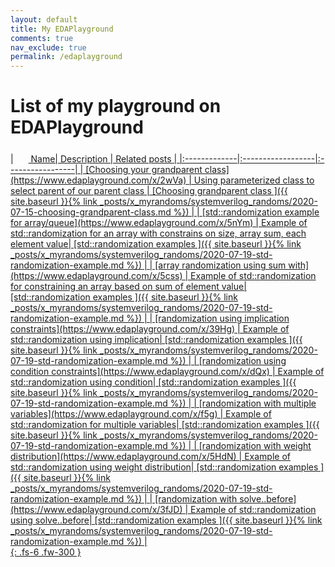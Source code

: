 ```yaml
---
layout: default
title: My EDAPlayground
comments: true
nav_exclude: true
permalink: /edaplayground
---
```


# List of my playground on EDAPlayground

<div  markdown="1">
| <a href="https://www.edaplayground" > <svg width="20" height="20" viewBox="0 -0.1 2 2" class="customsvg"> <use xlink:href="#svg-edaplay"></use></svg> Name| Description          | Related posts |
|:-------------|:------------------|:-----------------|
| [Choosing your grandparent class](https://www.edaplayground.com/x/2wVa) | Using parameterized class to select parent of our parent class | [Choosing grandparent class ]({{ site.baseurl }}{% link _posts/x_myrandoms/systemverilog_randoms/2020-07-15-choosing-grandparent-class.md  %}) |
| [std::randomization example for array/queue](https://www.edaplayground.com/x/5nYm) | Example of std::randomization for an array with constrains on size, array sum, each element value| [std::randomization examples ]({{ site.baseurl }}{% link _posts/x_myrandoms/systemverilog_randoms/2020-07-19-std-randomization-example.md  %}) |
| [array randomization using sum with](https://www.edaplayground.com/x/5css) | Example of std::randomization for constraining an array based on sum of element value| [std::randomization examples ]({{ site.baseurl }}{% link _posts/x_myrandoms/systemverilog_randoms/2020-07-19-std-randomization-example.md  %}) |
| [randomization using implication constraints](https://www.edaplayground.com/x/39Hg) | Example of std::randomization using implication| [std::randomization examples ]({{ site.baseurl }}{% link _posts/x_myrandoms/systemverilog_randoms/2020-07-19-std-randomization-example.md  %}) |
| [randomization using condition constraints](https://www.edaplayground.com/x/dQx) | Example of std::randomization using condition| [std::randomization examples ]({{ site.baseurl }}{% link _posts/x_myrandoms/systemverilog_randoms/2020-07-19-std-randomization-example.md  %}) |
| [randomization with multiple variables](https://www.edaplayground.com/x/f5g) | Example of std::randomization for multiple variables| [std::randomization examples ]({{ site.baseurl }}{% link _posts/x_myrandoms/systemverilog_randoms/2020-07-19-std-randomization-example.md  %}) |
| [randomization with weight distribution](https://www.edaplayground.com/x/5HdN) | Example of std::randomization using weight distribution| [std::randomization examples ]({{ site.baseurl }}{% link _posts/x_myrandoms/systemverilog_randoms/2020-07-19-std-randomization-example.md  %}) |
| [randomization with solve..before](https://www.edaplayground.com/x/3fJD) | Example of std::randomization using solve..before| [std::randomization examples ]({{ site.baseurl }}{% link _posts/x_myrandoms/systemverilog_randoms/2020-07-19-std-randomization-example.md  %}) |

</div>
{: .fs-6 .fw-300 }
